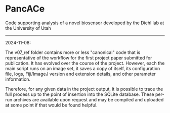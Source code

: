 # PancACe
Code supporting analysis of a novel biosensor developed by the Diehl lab at the University of Utah
____________
2024-11-08:

The v07_ref folder contains more or less "canonical" code that is representative of the workflow for the first project paper submitted for publication. It has evolved over the course of the project. However, each the main script runs on an image set, it saves a copy of itself, its configuration file, logs, Fiji/ImageJ version and extension details, and other parameter information. 

Therefore, for any given data in the project output, it is possible to trace the full process up to the point of insertion into the SQLite database. These per-run archives are available upon request and may be compiled and uploaded at some point if that would be found helpful.

